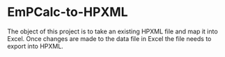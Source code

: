 # EmPCalc-to-HPXML
The object of this project is to take an existing HPXML file and map it into Excel.  Once changes are made to the data file in Excel the file needs to export into HPXML.
